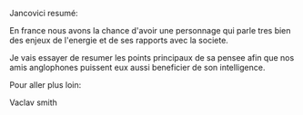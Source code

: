 Jancovici resumé:

En france nous avons la chance d'avoir une personnage qui parle tres bien des enjeux de l'energie et de ses rapports avec la societe.

Je vais essayer de resumer les points principaux de sa pensee afin que nos amis anglophones puissent eux aussi beneficier de son intelligence.


Pour aller plus loin:

Vaclav smith
